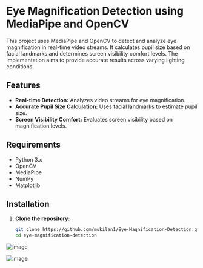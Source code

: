 # Eye Magnification Detection using MediaPipe and OpenCV

This project uses MediaPipe and OpenCV to detect and analyze eye magnification in real-time video streams. It calculates pupil size based on facial landmarks and determines screen visibility comfort levels. The implementation aims to provide accurate results across varying lighting conditions.

## Features

- **Real-time Detection:** Analyzes video streams for eye magnification.
- **Accurate Pupil Size Calculation:** Uses facial landmarks to estimate pupil size.
- **Screen Visibility Comfort:** Evaluates screen visibility based on magnification levels.

## Requirements

- Python 3.x
- OpenCV
- MediaPipe
- NumPy
- Matplotlib

## Installation

1. **Clone the repository:**

   ```bash
   git clone https://github.com/mukilan1/Eye-Magnification-Detection.git
   cd eye-magnification-detection

![image](https://github.com/mukilan1/Eye-Magnification-Detection/assets/74693526/0b2fd840-b263-4d4e-9dae-a993dc4e1596)

![image](https://github.com/mukilan1/Eye-Magnification-Detection/assets/74693526/019afa7e-2075-4c50-87d7-b44c12f6114e)
